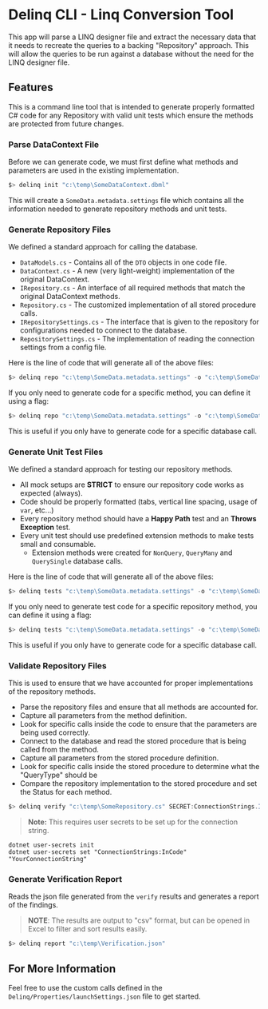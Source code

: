 # Delinq CLI - Linq Conversion Tool

This app will parse a LINQ designer file and extract the necessary data that it needs to recreate the queries to a backing "Repository" approach. This will allow the queries to be run against a database without the need for the LINQ designer file.

## Features

This is a command line tool that is intended to generate properly formatted C# code for any Repository with valid unit tests which ensure the methods are protected from future changes.

### Parse DataContext File

Before we can generate code, we must first define what methods and parameters are used in the existing implementation.

```powershell
$> delinq init "c:\temp\SomeDataContext.dbml"
```

This will create a `SomeData.metadata.settings` file which contains all the information needed to generate repository methods and unit tests.

### Generate Repository Files

We defined a standard approach for calling the database.
* `DataModels.cs` - Contains all of the `DTO` objects in one code file.
* `DataContext.cs` - A new (very light-weight) implementation of the original DataContext.
* `IRepository.cs` - An interface of all required methods that match the original DataContext methods.
* `Repository.cs` - The customized implementation of all stored procedure calls.
* `IRepositorySettings.cs` - The interface that is given to the repository for configurations needed to connect to the database.
* `RepositorySettings.cs` - The implementation of reading the connection settings from a config file.

Here is the line of code that will generate all of the above files:

```powershell
$> delinq repo "c:\temp\SomeData.metadata.settings" -o "c:\temp\SomeData\RepoFiles"
```

If you only need to generate code for a specific method, you can define it using a flag:

```powershell
$> delinq repo "c:\temp\SomeData.metadata.settings" -o "c:\temp\SomeData\RepoFiles" -m SomeSpecificMethodName
```

This is useful if you only have to generate code for a specific database call.

### Generate Unit Test Files

We defined a standard approach for testing our repository methods.
* All mock setups are **STRICT** to ensure our repository code works as expected (always).
* Code should be properly formatted (tabs, vertical line spacing, usage of `var`, etc...)
* Every repository method should have a **Happy Path** test and an **Throws Exception** test.
* Every unit test should use predefined extension methods to make tests small and consumable.
  * Extension methods were created for `NonQuery`, `QueryMany` and `QuerySingle` database calls.

Here is the line of code that will generate all of the above files:

```powershell
$> delinq tests "c:\temp\SomeData.metadata.settings" -o "c:\temp\SomeData\TestFiles"
```

If you only need to generate test code for a specific repository method, you can define it using a flag:

```powershell
$> delinq tests "c:\temp\SomeData.metadata.settings" -o "c:\temp\SomeData\TestFiles" -m SomeSpecificMethodName
```

This is useful if you only have to generate code for a specific database call.

### Validate Repository Files

This is used to ensure that we have accounted for proper implementations of the repository methods.
* Parse the repository files and ensure that all methods are accounted for.
* Capture all parameters from the method definition.
* Look for specific calls inside the code to ensure that the parameters are being used correctly.
* Connect to the database and read the stored procedure that is being called from the method.
* Capture all parameters from the stored procedure definition.
* Look for specific calls inside the stored procedure to determine what the "QueryType" should be
* Compare the repository implementation to the stored procedure and set the Status for each method.

```powershell
$> delinq verify "c:\temp\SomeRepository.cs" SECRET:ConnectionStrings.InCode -o "c:\temp\Verification.json"
```

> **Note:** This requires user secrets to be set up for the connection string.

```shell
dotnet user-secrets init
dotnet user-secrets set "ConnectionStrings:InCode" "YourConnectionString"
```

### Generate Verification Report

Reads the json file generated from the `verify` results and generates a report of the findings.

> **NOTE**: The results are output to "csv" format, but can be opened in Excel to filter and sort results easily.

```powershell
$> delinq report "c:\temp\Verification.json"
```

## For More Information

Feel free to use the custom calls defined in the `Delinq/Properties/launchSettings.json` file to get started.

